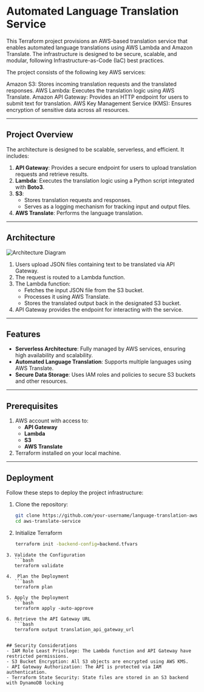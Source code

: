 # Automated Language Translation Service

This Terraform project provisions an AWS-based translation service that enables automated language translations using AWS Lambda and Amazon Translate. The infrastructure is designed to be secure, scalable, and modular, following Infrastructure-as-Code (IaC) best practices.

The project consists of the following key AWS services:

Amazon S3: Stores incoming translation requests and the translated responses.
AWS Lambda: Executes the translation logic using AWS Translate.
Amazon API Gateway: Provides an HTTP endpoint for users to submit text for translation.
AWS Key Management Service (KMS): Ensures encryption of sensitive data across all resources.

---

## **Project Overview**
The architecture is designed to be scalable, serverless, and efficient. It includes:
1. **API Gateway**: Provides a secure endpoint for users to upload translation requests and retrieve results.
2. **Lambda**: Executes the translation logic using a Python script integrated with **Boto3**.
3. **S3**: 
   - Stores translation requests and responses.
   - Serves as a logging mechanism for tracking input and output files.
4. **AWS Translate**: Performs the language translation.

---

## **Architecture**

![Architecture Diagram](assets/project_architecture.png)

1. Users upload JSON files containing text to be translated via API Gateway.
2. The request is routed to a Lambda function.
3. The Lambda function:
   - Fetches the input JSON file from the S3 bucket.
   - Processes it using AWS Translate.
   - Stores the translated output back in the designated S3 bucket.
4. API Gateway provides the endpoint for interacting with the service.

---



## **Features**
- **Serverless Architecture**: Fully managed by AWS services, ensuring high availability and scalability.
- **Automated Language Translation**: Supports multiple languages using AWS Translate.
- **Secure Data Storage**: Uses IAM roles and policies to secure S3 buckets and other resources.

---

## **Prerequisites**
1. AWS account with access to:
   - **API Gateway**
   - **Lambda**
   - **S3**
   - **AWS Translate**
2. Terraform installed on your local machine.

---

## **Deployment**
Follow these steps to deploy the project infrastructure:

1. Clone the repository:
   ```bash
   git clone https://github.com/your-username/language-translation-aws-iac-solution.git
   cd aws-translate-service

2. Initialize Terraform
   ```bash
   terraform init -backend-config=backend.tfvars
```
3. Validate the Configuration
   ```bash
   terraform validate

4.  Plan the Deployment
   ```bash
   terraform plan

5. Apply the Deployment
   ```bash
   terraform apply -auto-approve
   
6. Retrieve the API Gateway URL
   ```bash
   terraform output translation_api_gateway_url


## Security Considerations
- IAM Role Least Privilege: The Lambda function and API Gateway have restricted permissions.
- S3 Bucket Encryption: All S3 objects are encrypted using AWS KMS.
- API Gateway Authorization: The API is protected via IAM authentication.
- Terraform State Security: State files are stored in an S3 backend with DynamoDB locking